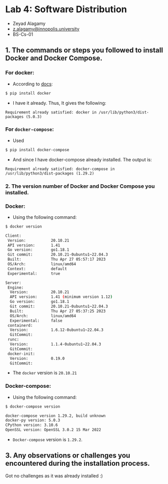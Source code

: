 # Lab 4: Software Distribution

- Zeyad Alagamy
- z.alagamy@innopolis.university
- BS-Cs-01

## 1. The commands or steps you followed to install Docker and Docker Compose.

### For docker:

- According to [docs](https://pypi.org/project/docker/):

```bash
$ pip install docker
```

- I have it already. Thus, It gives the following:

```
Requirement already satisfied: docker in /usr/lib/python3/dist-packages (5.0.3)
```

### For `docker-compose`:

- Used

```bash
$ pip install docker-compose
```

- And since I have docker-compose already installed. The output is:

```
Requirement already satisfied: docker-compose in /usr/lib/python3/dist-packages (1.29.2)
```

### 2. The version number of Docker and Docker Compose you installed.

### Docker:

- Using the following command:

```bash
$ docker version

Client:
 Version:           20.10.21
 API version:       1.41
 Go version:        go1.18.1
 Git commit:        20.10.21-0ubuntu1~22.04.3
 Built:             Thu Apr 27 05:57:17 2023
 OS/Arch:           linux/amd64
 Context:           default
 Experimental:      true

Server:
 Engine:
  Version:          20.10.21
  API version:      1.41 (minimum version 1.12)
  Go version:       go1.18.1
  Git commit:       20.10.21-0ubuntu1~22.04.3
  Built:            Thu Apr 27 05:37:25 2023
  OS/Arch:          linux/amd64
  Experimental:     false
 containerd:
  Version:          1.6.12-0ubuntu1~22.04.3
  GitCommit:
 runc:
  Version:          1.1.4-0ubuntu1~22.04.3
  GitCommit:
 docker-init:
  Version:          0.19.0
  GitCommit:

```

- The `docker` version is `20.10.21`

### Docker-compose:

- Using the following command:

```bash
$ docker-compose version

docker-compose version 1.29.2, build unknown
docker-py version: 5.0.3
CPython version: 3.10.6
OpenSSL version: OpenSSL 3.0.2 15 Mar 2022

```

- `Docker-compose` version is `1.29.2`.

## 3. Any observations or challenges you encountered during the installation process.

Got no challenges as it was already installed :)
